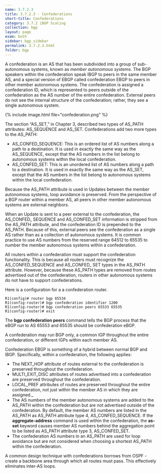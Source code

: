 ```yaml
---
name: 3.7.2.3
title: 3.7.2.3 - Confederations
short-title: Confederations
category: 3.7.2 iBGP Scaling
collection: bgp
layout: page
exam: both
sidebar: bgp_sidebar
permalink: 3.7.2.3.html
folder: bgp
---
```

A confederation is an AS that has been subdivided into a group of sub-autonomous systems, known as *member autonomous systems*. The BGP speakers within the confederation speak IBGP to peers in the same member AS, and a special version of EBGP called confederation EBGP to peers in other member autonomous systems. The confederation is assigned a confederation ID, which is represented to peers outside of the confederation as the AS number of the entire confederation. External peers do not see the internal structure of the confederation; rather, they see a single autonomous system.

{% include image.html file="confederation.png" %}

The section “AS\_SET,” in Chapter 3, described two types of AS\_PATH attributes: AS\_SEQUENCE and AS\_SET. Confederations add two more types to the AS\_PATH:
- AS\_CONFED\_SEQUENCE: This is an ordered list of AS numbers along a path to a destination. It is used in exactly the same way as the AS\_SEQUENCE, except that the AS numbers in the list belong to autonomous systems within the local confederation.
- AS\_CONFED\_SET: This is an unordered list of AS numbers along a path to a destination. It is used in exactly the same way as the AS\_SET, except that the AS numbers in the list belong to autonomous systems within the local confederation.

Because the AS\_PATH attribute is used in Updates between the member autonomous systems, loop avoidance is preserved. From the perspective of a BGP router within a member AS, all peers in other member autonomous systems are external neighbors.

When an Update is sent to a peer external to the confederation, the AS\_CONFED\_ SEQUENCE and AS\_CONFED\_SET information is stripped from the AS\_PATH attribute, and the confederation ID is prepended to the AS\_PATH. Because of this, external peers see the confederation as a single AS rather than as a collection of autonomous systems. It is common practice to use AS numbers from the reserved range 64512 to 65535 to number the member autonomous systems within a confederation.

All routers within a confederation must support the confederation functionality. This is because all routers must recognize the AS_CONFED_SEQUENCE and AS_CONFED_ SET types in the AS_PATH attribute. However, because these AS_PATH types are removed from routes advertised out of the confederation, routers in other autonomous systems do not have to support confederations.

Here is a configuration for a a confederation router.
```
R1(config)# router bgp 65534
R1(config-router)# bgp confederation identifier 1200
R1(config-router)# bgp confederation peers 65533 65535
R1(config-router)# exit
```
The **bgp confederation peers** command tells the BGP process that the eBGP run to AS 65553 and 65535 should be confederation eBGP.

A confederation may run BGP only, a common IGP throughout the entire confederation, or different IGPs within each member AS.

Confederation EBGP is something of a hybrid between normal BGP and IBGP. Specifically, within a confederation, the following applies:
- The NEXT_HOP attribute of routes external to the confederation is preserved throughout the confederation.
- MULTI_EXIT_DISC attributes of routes advertised into a confederation are preserved throughout the confederation.
- LOCAL_PREF attributes of routes are preserved throughout the entire confederation, not just within the member AS in which they are assigned._
- The AS numbers of the member autonomous systems are added to the AS_PATH within the confederation but are not advertised outside of the confederation. By default, the member AS numbers are listed in the AS_PATH as AS_PATH attribute type 4, AS_CONFED_SEQUENCE. If the **aggregate-address** command is used within the confederation, the **as-set** keyword causes member AS numbers behind the aggregation point to be listed as AS_PATH attribute type 3, AS_CONFED_SET.
- The confederation AS numbers in an AS_PATH are used for loop avoidance but are not considered when choosing a shortest AS_PATH within the confederation.

A common design technique with confederations borrows from OSPF - create a backbone area through which all routes must pass. This effectively eliminates inter-AS loops.
